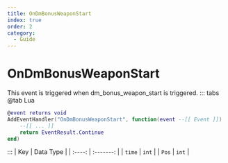 ```yaml
---
title: OnDmBonusWeaponStart
index: true
order: 2
category:
  - Guide
---
```


# OnDmBonusWeaponStart
This event is triggered when dm_bonus_weapon_start is triggered.
::: tabs
@tab Lua
```lua
@event returns void
AddEventHandler("OnDmBonusWeaponStart", function(event --[[ Event ]])
    --[[ ... ]]
    return EventResult.Continue
end)
```

:::
|   Key  | Data Type |
| :----: | :-------: |
| `time` |   `int`   |
|  `Pos` |   `int`   |